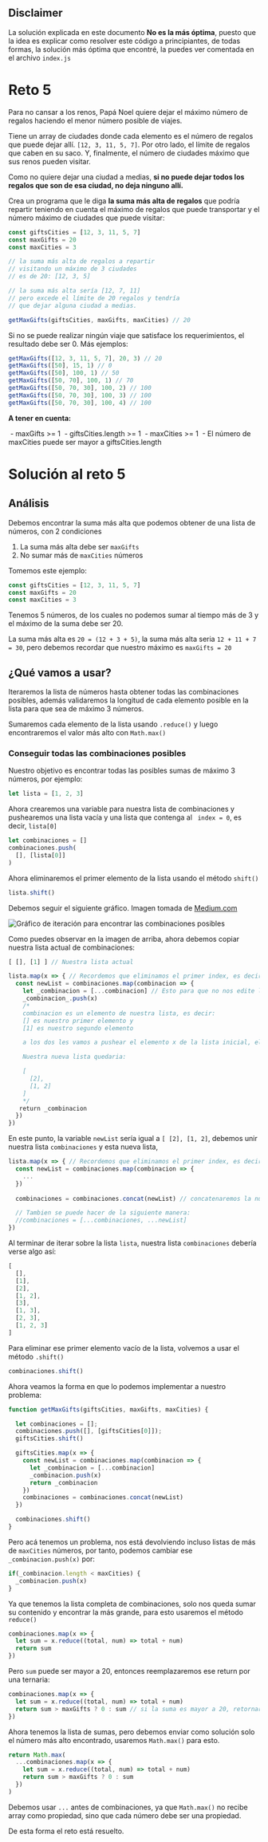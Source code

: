 ## Disclaimer

La solución explicada en este documento **No es la más óptima**, puesto que la idea es explicar como resolver este código a principiantes, de todas formas, la solución más óptima que encontré, la puedes ver comentada en el archivo `index.js`

# Reto 5

Para no cansar a los renos, Papá Noel quiere dejar el máximo número de regalos haciendo el menor número posible de viajes.

Tiene un array de ciudades donde cada elemento es el número de regalos que puede dejar allí. `[12, 3, 11, 5, 7]`. Por otro lado, el límite de regalos que caben en su saco. Y, finalmente, el número de ciudades máximo que sus renos pueden visitar.

Como no quiere dejar una ciudad a medias, **si no puede dejar todos los regalos que son de esa ciudad, no deja ninguno allí.**

Crea un programa que le diga **la suma más alta de regalos** que podría repartir teniendo en cuenta el máximo de regalos que puede transportar y el número máximo de ciudades que puede visitar:

```js
const giftsCities = [12, 3, 11, 5, 7]
const maxGifts = 20
const maxCities = 3

// la suma más alta de regalos a repartir
// visitando un máximo de 3 ciudades
// es de 20: [12, 3, 5]

// la suma más alta sería [12, 7, 11]
// pero excede el límite de 20 regalos y tendría
// que dejar alguna ciudad a medias.

getMaxGifts(giftsCities, maxGifts, maxCities) // 20
```

Si no se puede realizar ningún viaje que satisface los requerimientos, el resultado debe ser 0. Más ejemplos:

```js
getMaxGifts([12, 3, 11, 5, 7], 20, 3) // 20
getMaxGifts([50], 15, 1) // 0
getMaxGifts([50], 100, 1) // 50
getMaxGifts([50, 70], 100, 1) // 70
getMaxGifts([50, 70, 30], 100, 2) // 100
getMaxGifts([50, 70, 30], 100, 3) // 100
getMaxGifts([50, 70, 30], 100, 4) // 100
```

**A tener en cuenta:**

 - maxGifts >= 1
 - giftsCities.length >= 1
 - maxCities >= 1
 - El número de maxCities puede ser mayor a giftsCities.length

# Solución al reto 5

## Análisis

Debemos encontrar la suma más alta que podemos obtener de una lista de números, con 2 condiciones

1. La suma más alta debe ser `maxGifts`
2. No sumar más de `maxCities` números 

Tomemos este ejemplo:

```js
const giftsCities = [12, 3, 11, 5, 7]
const maxGifts = 20
const maxCities = 3
```

Tenemos 5 números, de los cuales no podemos sumar al tiempo más de 3 y el máximo de la suma debe ser 20.

La suma más alta es `20 = (12 + 3 + 5)`, la suma más alta seria `12 + 11 + 7 = 30`, pero debemos recordar que nuestro máximo es `maxGifts = 20`

## ¿Qué vamos a usar? 

Iteraremos la lista de números hasta obtener todas las combinaciones posibles, además validaremos la longitud de cada elemento posible en la lista para que sea de máximo 3 números.

Sumaremos cada elemento de la lista usando `.reduce()` y luego encontraremos el valor más alto con `Math.max()`

### Conseguir todas las combinaciones posibles

Nuestro objetivo es encontrar todas las posibles sumas de máximo 3 números, por ejemplo: 

```js
let lista = [1, 2, 3]
```

Ahora crearemos una variable para nuestra lista de combinaciones y pushearemos una lista vacía y una lista que contenga al ` index = 0`, es decir, `lista[0]`

```js
let combinaciones = []
combinaciones.push(
  [], [lista[0]]
)
```

Ahora eliminaremos el primer elemento de la lista usando el método `shift()`

```js
lista.shift()
```

Debemos seguir el siguiente gráfico. Imagen tomada de [Medium.com](https://medium.com/@alexanderpavlov_18884/javascript-algorithms-backtracking-222cde11842c)

![Gráfico de iteración para encontrar las combinaciones posibles](https://miro.medium.com/max/828/1*xHV_7hMvAG5Sorp-XpsZ0g.webp)

Como puedes observar en la imagen de arriba, ahora debemos copiar nuestra lista actual de combinaciones:

```js
[ [], [1] ] // Nuestra lista actual

lista.map(x => { // Recordemos que eliminamos el primer index, es decir que el primer objeto que iterara el map sera el número 2
  const newList = combinaciones.map(combinacion => {
    let _combinacion = [...combinacion] // Esto para que no nos edite la lista original
    _combinacion_.push(x)
    /*
    combinacion es un elemento de nuestra lista, es decir:
    [] es nuestro primer elemento y
    [1] es nuestro segundo elemento

    a los dos les vamos a pushear el elemento x de la lista inicial, el cual, en caso de la primer iteración sera el numero 2.

    Nuestra nueva lista quedaria:

    [
      [2],
      [1, 2]
    ]
    */
   return _combinacion
  })
})
```

En este punto, la variable `newList` sería igual a `[ [2], [1, 2]`, debemos unir nuestra lista `combinaciones` y esta nueva lista,

```js
lista.map(x => { // Recordemos que eliminamos el primer index, es decir que el primer objeto que iterara el map sera el número 2
  const newList = combinaciones.map(combinacion => {
    ...
  })
  
  combinaciones = combinaciones.concat(newList) // concatenaremos la nueva lista.

  // Tambien se puede hacer de la siguiente manera:
  //combinaciones = [...combinaciones, ...newList]
})
```

Al terminar de iterar sobre la lista `lista`, nuestra lista `combinaciones` debería verse algo así:

```js
[
  [],
  [1],
  [2],
  [1, 2],
  [3],
  [1, 3],
  [2, 3],
  [1, 2, 3]
]
```

Para eliminar ese primer elemento vacío de la lista, volvemos a usar el método `.shift()`

```js
combinaciones.shift()
```

Ahora veamos la forma en que lo podemos implementar a nuestro problema:

```js
function getMaxGifts(giftsCities, maxGifts, maxCities) {

  let combinaciones = [];
  combinaciones.push([], [giftsCities[0]]);
  giftsCities.shift()

  giftsCities.map(x => {
    const newList = combinaciones.map(combinacion => {
      let _combinacion = [...combinacion]
      _combinacion.push(x)
      return _combinacion
    })
    combinaciones = combinaciones.concat(newList)
  })

  combinaciones.shift()
}
```

Pero acá tenemos un problema, nos está devolviendo incluso listas de más de `maxCities` números, por tanto, podemos cambiar ese `_combinacion.push(x)` por: 

```js
if(_combinacion.length < maxCities) {
  _combinacion.push(x)
}
```

Ya que tenemos la lista completa de combinaciones, solo nos queda sumar su contenido y encontrar la más grande, para esto usaremos el método `reduce()`

```js
combinaciones.map(x => {
  let sum = x.reduce((total, num) => total + num)
  return sum
})
```

Pero `sum` puede ser mayor a 20, entonces reemplazaremos ese return por una ternaria:

```js
combinaciones.map(x => {
  let sum = x.reduce((total, num) => total + num)
  return sum > maxGifts ? 0 : sum // si la suma es mayor a 20, retornara 0
})
```

Ahora tenemos la lista de sumas, pero debemos enviar como solución solo el número más alto encontrado, usaremos `Math.max()` para esto.

```js
return Math.max(
  ...combinaciones.map(x => {
    let sum = x.reduce((total, num) => total + num)
    return sum > maxGifts ? 0 : sum
  })
)
```

Debemos usar `...` antes de combinaciones, ya que `Math.max()` no recibe array como propiedad, sino que cada número debe ser una propiedad.

De esta forma el reto está resuelto.